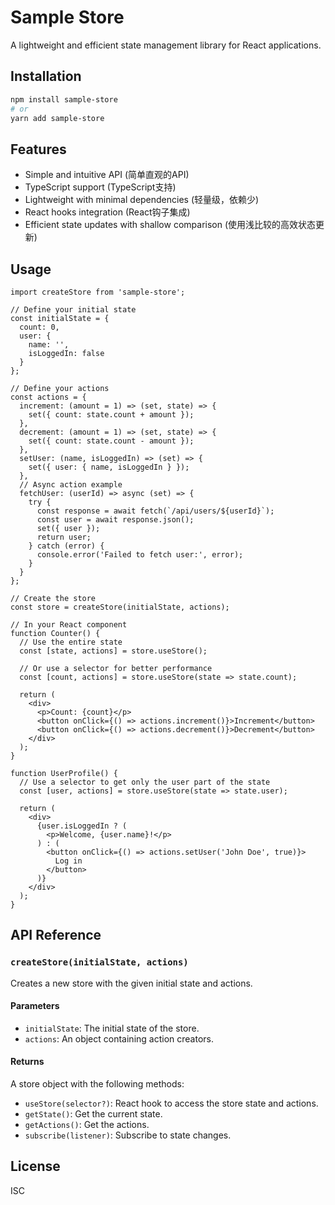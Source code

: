 # Sample Store

A lightweight and efficient state management library for React applications.

## Installation

```bash
npm install sample-store
# or
yarn add sample-store
```

## Features

- Simple and intuitive API (简单直观的API)
- TypeScript support (TypeScript支持)
- Lightweight with minimal dependencies (轻量级，依赖少)
- React hooks integration (React钩子集成)
- Efficient state updates with shallow comparison (使用浅比较的高效状态更新)

## Usage

```tsx
import createStore from 'sample-store';

// Define your initial state
const initialState = {
  count: 0,
  user: {
    name: '',
    isLoggedIn: false
  }
};

// Define your actions
const actions = {
  increment: (amount = 1) => (set, state) => {
    set({ count: state.count + amount });
  },
  decrement: (amount = 1) => (set, state) => {
    set({ count: state.count - amount });
  },
  setUser: (name, isLoggedIn) => (set) => {
    set({ user: { name, isLoggedIn } });
  },
  // Async action example
  fetchUser: (userId) => async (set) => {
    try {
      const response = await fetch(`/api/users/${userId}`);
      const user = await response.json();
      set({ user });
      return user;
    } catch (error) {
      console.error('Failed to fetch user:', error);
    }
  }
};

// Create the store
const store = createStore(initialState, actions);

// In your React component
function Counter() {
  // Use the entire state
  const [state, actions] = store.useStore();
  
  // Or use a selector for better performance
  const [count, actions] = store.useStore(state => state.count);
  
  return (
    <div>
      <p>Count: {count}</p>
      <button onClick={() => actions.increment()}>Increment</button>
      <button onClick={() => actions.decrement()}>Decrement</button>
    </div>
  );
}

function UserProfile() {
  // Use a selector to get only the user part of the state
  const [user, actions] = store.useStore(state => state.user);
  
  return (
    <div>
      {user.isLoggedIn ? (
        <p>Welcome, {user.name}!</p>
      ) : (
        <button onClick={() => actions.setUser('John Doe', true)}>
          Log in
        </button>
      )}
    </div>
  );
}
```

## API Reference

### `createStore(initialState, actions)`

Creates a new store with the given initial state and actions.

#### Parameters

- `initialState`: The initial state of the store.
- `actions`: An object containing action creators.

#### Returns

A store object with the following methods:

- `useStore(selector?)`: React hook to access the store state and actions.
- `getState()`: Get the current state.
- `getActions()`: Get the actions.
- `subscribe(listener)`: Subscribe to state changes.

## License

ISC